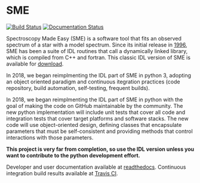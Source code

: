 # SME
[![Build Status](https://travis-ci.org/JeffValenti/SME.svg?branch=master)](https://travis-ci.org/JeffValenti/SME)
[![Documentation Status](https://readthedocs.org/projects/sme/badge/?version=latest)](https://sme.readthedocs.io/en/latest/?badge=latest)

Spectroscopy Made Easy (SME) is a software tool that fits an observed
spectrum of a star with a model spectrum. Since its initial release in
[1996](http://adsabs.harvard.edu/abs/1996A%26AS..118..595V), SME has been a
suite of IDL routines that call a dynamically linked library, which is
compiled from C++ and fortran. This classic IDL version of SME is available
for [download](http://www.stsci.edu/~valenti/sme.html).

In 2018, we began reimplmenting the IDL part of SME in python 3,
adopting an object oriented paradigm and continuous itegration practices
(code repository, build automation, self-testing, frequent builds).

In 2018, we began reimplmenting the IDL part of SME in python with
the goal of making the code on GitHub maintainable by the community.
The new python implementation will include unit tests that cover all code
and integration tests that cover target platforms and software stacks.
The new code will use object-oriented design, defining classes that
encapsulate parameters that must be self-consistent and providing
methods that control interactions with those parameters.

**This project is very far from completion, so use the IDL version
unless you want to contribute to the python development effort.**

Developer and user documentation available at
[readthedocs](https://sme.readthedocs.io/en/latest/index.html).
Continuous integration build results available at
[Travis CI](https://travis-ci.org/JeffValenti/SME/builds).
